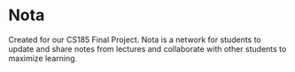 # Nota
Created for our CS185 Final Project. Nota is a network for students to update and share notes from lectures and collaborate with other students to maximize learning.
